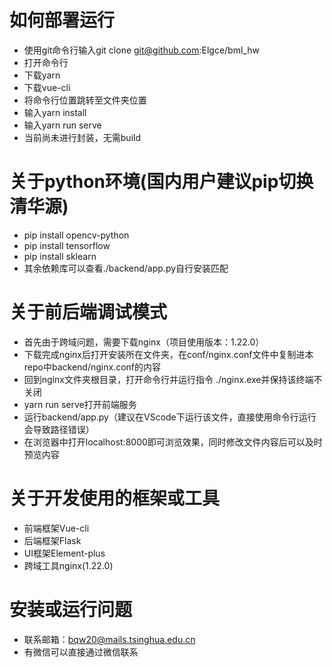 # 如何部署运行
* 使用git命令行输入git clone git@github.com:Elgce/bml_hw
* 打开命令行
* 下载yarn
* 下载vue-cli
* 将命令行位置跳转至文件夹位置
* 输入yarn install
* 输入yarn run serve
* 当前尚未进行封装，无需build

# 关于python环境(国内用户建议pip切换清华源)
* pip install opencv-python
* pip install tensorflow
* pip install sklearn
* 其余依赖库可以查看./backend/app.py自行安装匹配

# 关于前后端调试模式
* 首先由于跨域问题，需要下载nginx（项目使用版本：1.22.0）
* 下载完成nginx后打开安装所在文件夹，在conf/nginx.conf文件中复制进本repo中backend/nginx.conf的内容
* 回到nginx文件夹根目录，打开命令行并运行指令 ./nginx.exe并保持该终端不关闭
* yarn run serve打开前端服务
* 运行backend/app.py（建议在VScode下运行该文件，直接使用命令行运行会导致路径错误）
* 在浏览器中打开localhost:8000即可浏览效果，同时修改文件内容后可以及时预览内容

# 关于开发使用的框架或工具
* 前端框架Vue-cli
* 后端框架Flask
* UI框架Element-plus
* 跨域工具nginx(1.22.0)

# 安装或运行问题
* 联系邮箱：bqw20@mails.tsinghua.edu.cn
* 有微信可以直接通过微信联系
